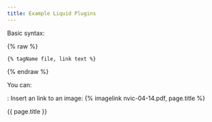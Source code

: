 ```yaml
---
title: Example Liquid Plugins
---
```


Basic syntax:


{% raw %}
~~~~~~~~~~
{% tagName file, link text %}
~~~~~~~~~~
{% endraw %}


You can:

:   Insert an link to an image:   {% imagelink nvic-04-14.pdf, page.title %}

{{ page.title }}